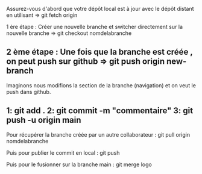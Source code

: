 Assurez-vous d'abord que votre dépôt local est à jour avec le dépôt distant en utilisant => git fetch origin

1 ère étape : Créer une nouvelle branche et switcher directement sur la nouvelle branche => git checkout nomdelabranche

2 ème étape : Une fois que la branche est créée , on peut push sur github => git push origin new-branch
------------------------------------------------------------------------------------------------------------


Imaginons nous modifions la section de la branche (navigation) et on veut le push dans github. 

1: git add .
2: git commit -m "commentaire"
3: git push -u origin main
--------------------------------------------------------------------------------------------------------------


Pour récupérer la branche créée par un autre collaborateur :
git pull origin nomdelabranche

Puis pour publier le commit en local :
git push

Puis pour le fusionner sur la branche main :
git merge logo

